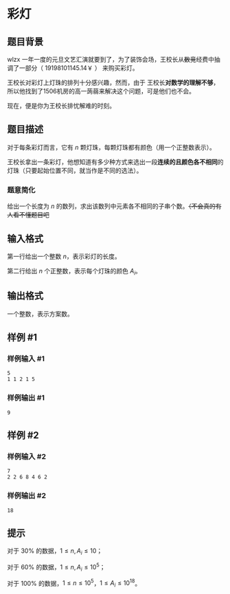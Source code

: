 # 彩灯

## 题目背景

wlzx 一年一度的元旦文艺汇演就要到了，为了装饰会场，王校长从~~数竞~~经费中抽调了一部分（ $19198101145.14￥$ ） 来购买彩灯。

王校长对彩灯上灯珠的排列十分感兴趣，然而，由于 王校长**对数学的理解不够**，所以他找到了1506机房的高一蒟蒻来解决这个问题，可是他们也不会。

现在，便是你为王校长排忧解难的时刻。

## 题目描述

对于每条彩灯而言，它有 $n$ 颗灯珠，每颗灯珠都有颜色（用一个正整数表示）。

王校长拿出一条彩灯，他想知道有多少种方式来选出一段**连续的且颜色各不相同**的灯珠（只要起始位置不同，就当作是不同的选法）。

### 题意简化

给出一个长度为 $n$ 的数列，求出该数列中元素各不相同的子串个数。~~（不会真的有人看不懂题目吧~~

## 输入格式

第一行给出一个整数 $n$，表示彩灯的长度。

第二行给出 $n$ 个正整数，表示每个灯珠的颜色 $A_i$。

## 输出格式

一个整数，表示方案数。

## 样例 #1

### 样例输入 #1

```
5
1 1 2 1 5
```

### 样例输出 #1

```
9
```

## 样例 #2

### 样例输入 #2

```
7
2 2 6 8 4 6 2
```

### 样例输出 #2

```
18
```

## 提示

对于 $30\%$ 的数据，$1\le n,A_i\le 10$；

对于 $60\%$ 的数据，$1\le n,A_i\le 10^5$；

对于 $100\%$ 的数据，$1≤n≤10^5$，$1≤A_i≤10^{18}$。
